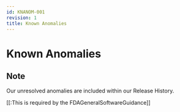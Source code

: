 ```yaml
---
id: KNANOM-001
revision: 1
title: Known Anomalies
---
```


# Known Anomalies

## Note

Our unresolved anomalies are included within our Release History.

[[:This is required by the FDAGeneralSoftwareGuidance]]
